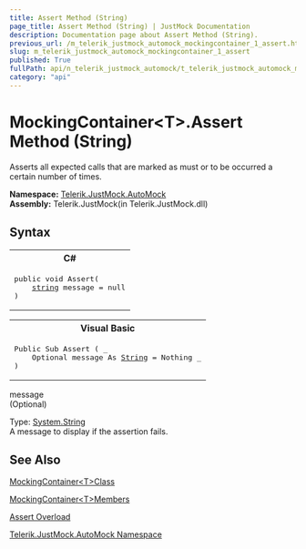 ```yaml
---
title: Assert Method (String)
page_title: Assert Method (String) | JustMock Documentation
description: Documentation page about Assert Method (String).
previous_url: /m_telerik_justmock_automock_mockingcontainer_1_assert.html
slug: m_telerik_justmock_automock_mockingcontainer_1_assert
published: True
fullPath: api/n_telerik_justmock_automock/t_telerik_justmock_automock_mockingcontainer_1/methods_t_telerik_justmock_automock_mockingcontainer_1/overload_telerik_justmock_automock_mockingcontainer_1_assert/m_telerik_justmock_automock_mockingcontainer_1_assert
category: "api"
---
```


# MockingContainer&lt;T&gt;.Assert Method (String)



Asserts all expected calls that are marked as must or to be occurred a certain number of times.


 **Namespace:**  [Telerik.JustMock.AutoMock](n_telerik_justmock_automock) <br> **Assembly:** Telerik.JustMock(in Telerik.JustMock.dll)
## Syntax


<div id="syntaxCodeBlocks" class="code"><span codeLanguage="CSharp"><table><tr><th>C#</th></tr><tr><td><pre xml:space="preserve"><span class="keyword">public</span> <span class="keyword">void</span> <span class="identifier">Assert</span>(
	<a href="https://msdn2.microsoft.com/en-us/library/s1wwdcbf" target="_blank">string</a> <span class="parameter">message</span> = <span class="keyword">null</span>
)</pre></td></tr></table></span><span codeLanguage="VisualBasicDeclaration"><table><tr><th>Visual Basic</th></tr><tr><td><pre xml:space="preserve"><span class="keyword">Public</span> <span class="keyword">Sub</span> <span class="identifier">Assert</span> ( _
	Optional <span class="parameter">message</span> <span class="keyword">As</span> <a href="https://msdn2.microsoft.com/en-us/library/s1wwdcbf" target="_blank">String</a> = <span class="keyword">Nothing</span> _
)</pre></td></tr></table></span></div>



message<br>
(Optional)

Type: [System.String](s1wwdcbf) <br>A message to display if the assertion fails.




## See Also



 [MockingContainer&lt;T&gt;Class](t_telerik_justmock_automock_mockingcontainer_1) 

 [MockingContainer&lt;T&gt;Members](allmembers_t_telerik_justmock_automock_mockingcontainer_1) 

 [Assert Overload](overload_telerik_justmock_automock_mockingcontainer_1_assert) 

 [Telerik.JustMock.AutoMock Namespace](n_telerik_justmock_automock) 



